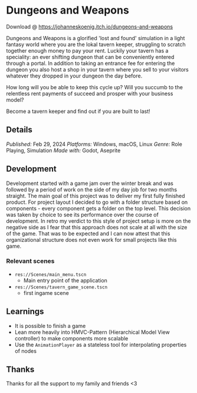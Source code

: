 # Dungeons and Weapons
Download @ https://johanneskoenig.itch.io/dungeons-and-weapons

Dungeons and Weapons is a glorified 'lost and found' simulation in a light fantasy world where you are the lokal tavern keeper, struggling to scratch together enough money to pay your rent. Luckily your tavern has a speciality: an ever shifting dungeon that can be conveniently entered through a portal. In addition to taking an entrance fee for entering the dungeon you also host a shop in your tavern where you sell to your visitors whatever they dropped in your dungeon the day before. 

How long will you be able to keep this cycle up? Will you succumb to the relentless rent payments of succeed and prosper with your business model?

Become a tavern keeper and find out if you are built to last!

## Details
*Published:*  Feb 29, 2024
*Platforms:* Windows, macOS, Linux
*Genre:*	Role Playing, Simulation
*Made with:*	Godot, Aseprite

## Development
Development started with a game jam over the winter break and was followed by a period of work on the side of my day job for two months straight. The main goal of this project was to deliver my first fully finished product. 
For project layout I decided to go with a folder structure based on components - every component gets a folder on the top level. This decision was taken by choice to see its performance over the course of development. In retro my verdict to this style of project setup is more on the negative side as I fear that this approach does not scale at all with the size of the game. That was to be expected and I can now attest that this organizational structure does not even work for small projects like this game.

### Relevant scenes
- `res://Scenes/main_menu.tscn`
  - Main entry point of the application
- `res://Scenes/tavern_game_scene.tscn`
  - first ingame scene

## Learnings
- It is possible to finish a game
- Lean more heavily into HMVC-Pattern (Hierarchical Model View controller) to make components more scalable
- Use the `AnimationPlayer` as a stateless tool for interpolating properties of nodes

## Thanks
Thanks for all the support to my family and friends <3


